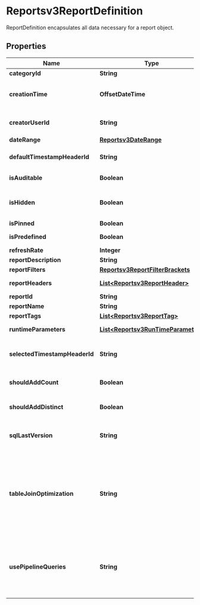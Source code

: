 

# Reportsv3ReportDefinition

ReportDefinition encapsulates all data necessary for a report object.

## Properties

| Name | Type | Description | Notes |
|------------ | ------------- | ------------- | -------------|
|**categoryId** | **String** | Unique category ID. |  [optional] |
|**creationTime** | **OffsetDateTime** | The report&#39;s cration time in format YYYY-MM-DDTHH:mm:ss.sssZ. |  [optional] |
|**creatorUserId** | **String** | An identifier for the creator of the report. |  [optional] |
|**dateRange** | [**Reportsv3DateRange**](Reportsv3DateRange.md) |  |  [optional] |
|**defaultTimestampHeaderId** | **String** | The default timestamp header id. |  [optional] |
|**isAuditable** | **Boolean** | If a report is auditable. |  [optional] |
|**isHidden** | **Boolean** | The is hidden true when report should be showed to the user. |  [optional] |
|**isPinned** | **Boolean** | Is pinned report. |  [optional] |
|**isPredefined** | **Boolean** | If a report is predefined. |  [optional] |
|**refreshRate** | **Integer** | Report refresh rate. |  [optional] |
|**reportDescription** | **String** | Report description. |  [optional] |
|**reportFilters** | [**Reportsv3ReportFilterBrackets**](Reportsv3ReportFilterBrackets.md) |  |  [optional] |
|**reportHeaders** | [**List&lt;Reportsv3ReportHeader&gt;**](Reportsv3ReportHeader.md) | Selected headers for the report. |  [optional] |
|**reportId** | **String** | The report ID. |  [optional] |
|**reportName** | **String** | Report name. |  [optional] |
|**reportTags** | [**List&lt;Reportsv3ReportTag&gt;**](Reportsv3ReportTag.md) | Report tags. |  [optional] |
|**runtimeParameters** | [**List&lt;Reportsv3RunTimeParameter&gt;**](Reportsv3RunTimeParameter.md) | Report runtime parameters. |  [optional] |
|**selectedTimestampHeaderId** | **String** | The selected timestamp header id- in case the user override the default. |  [optional] |
|**shouldAddCount** | **Boolean** | Add \&quot;count\&quot; statement or not. |  [optional] |
|**shouldAddDistinct** | **Boolean** | Add \&quot;distinct\&quot; statement or not. |  [optional] |
|**sqlLastVersion** | **String** | SQL Last Version -  Last version of GI when the query was generated. |  [optional] |
|**tableJoinOptimization** | **String** | optional : table join optimization - optimized the join operation to enhance the performance. the value can be empty, false or true. if the value is empty then the global setting will be used. |  [optional] |
|**usePipelineQueries** | **String** | Optional: disable or enable the pipeline queries the value can be empty, false or true. if the value is empty then the global setting will be used. |  [optional] |




